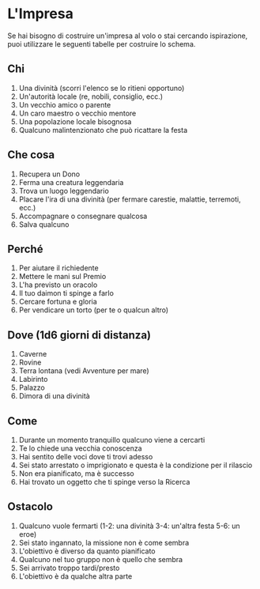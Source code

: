 # L'Impresa

Se hai bisogno di costruire un'impresa al volo o stai cercando ispirazione, puoi utilizzare le seguenti tabelle per costruire lo schema.

## Chi

1. Una divinità (scorri l'elenco se lo ritieni opportuno)
2. Un'autorità locale (re, nobili, consiglio, ecc.)
3. Un vecchio amico o parente
4. Un caro maestro o vecchio mentore
5. Una popolazione locale bisognosa
6. Qualcuno malintenzionato che può ricattare la festa

## Che cosa

1. Recupera un Dono
2. Ferma una creatura leggendaria
3. Trova un luogo leggendario
4. Placare l'ira di una divinità (per fermare carestie, malattie, terremoti, ecc.)
5. Accompagnare o consegnare qualcosa
6. Salva qualcuno

## Perché

1. Per aiutare il richiedente
2. Mettere le mani sul Premio
3. L'ha previsto un oracolo
4. Il tuo daimon ti spinge a farlo
5. Cercare fortuna e gloria
6. Per vendicare un torto (per te o qualcun altro)

## Dove (1d6 giorni di distanza)

1. Caverne
2. Rovine
3. Terra lontana (vedi Avventure per mare)
4. Labirinto
5. Palazzo
6. Dimora di una divinità

## Come

1. Durante un momento tranquillo qualcuno viene a cercarti
2. Te lo chiede una vecchia conoscenza
3. Hai sentito delle voci dove ti trovi adesso
4. Sei stato arrestato o imprigionato e questa è la condizione per il rilascio
5. Non era pianificato, ma è successo
6. Hai trovato un oggetto che ti spinge verso la Ricerca

## Ostacolo

1. Qualcuno vuole fermarti (1-2: una divinità 3-4: un'altra festa 5-6: un eroe)
2. Sei stato ingannato, la missione non è come sembra
3. L'obiettivo è diverso da quanto pianificato
4. Qualcuno nel tuo gruppo non è quello che sembra
5. Sei arrivato troppo tardi/presto
6. L'obiettivo è da qualche altra parte